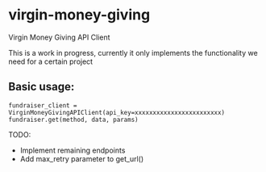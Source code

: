 # virgin-money-giving
Virgin Money Giving API Client


This is a work in progress, currently it only implements the functionality we need for a certain project

## Basic usage:

```
fundraiser_client = VirginMoneyGivingAPIClient(api_key=xxxxxxxxxxxxxxxxxxxxxxxx)
fundraiser.get(method, data, params)
```

TODO:
  - Implement remaining endpoints
  - Add max_retry parameter to get_url()
